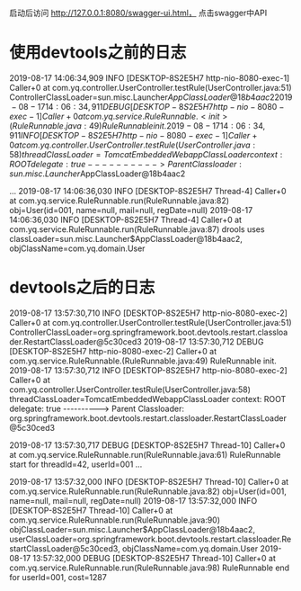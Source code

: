 #
启动后访问
http://127.0.0.1:8080/swagger-ui.html，  点击swagger中API


# 使用devtools之前的日志
2019-08-17 14:06:34,909 INFO  [DESKTOP-8S2E5H7 http-nio-8080-exec-1] Caller+0	 at com.yq.controller.UserController.testRule(UserController.java:51)
ControllerClassLoader=sun.misc.Launcher$AppClassLoader@18b4aac2
2019-08-17 14:06:34,911 DEBUG [DESKTOP-8S2E5H7 http-nio-8080-exec-1] Caller+0	 at com.yq.service.RuleRunnable.<init>(RuleRunnable.java:49)
RuleRunnable init.
2019-08-17 14:06:34,911 INFO  [DESKTOP-8S2E5H7 http-nio-8080-exec-1] Caller+0	 at com.yq.controller.UserController.testRule(UserController.java:58)
threadClassLoader=TomcatEmbeddedWebappClassLoader
  context: ROOT
  delegate: true
----------> Parent Classloader:
sun.misc.Launcher$AppClassLoader@18b4aac2

...
2019-08-17 14:06:36,030 INFO  [DESKTOP-8S2E5H7 Thread-4] Caller+0	 at com.yq.service.RuleRunnable.run(RuleRunnable.java:82)
obj=User(id=001, name=null, mail=null, regDate=null)
2019-08-17 14:06:36,030 INFO  [DESKTOP-8S2E5H7 Thread-4] Caller+0	 at com.yq.service.RuleRunnable.run(RuleRunnable.java:87)
drools uses classLoader=sun.misc.Launcher$AppClassLoader@18b4aac2, objClassName=com.yq.domain.User

# devtools之后的日志
2019-08-17 13:57:30,710 INFO  [DESKTOP-8S2E5H7 http-nio-8080-exec-2] Caller+0	 at com.yq.controller.UserController.testRule(UserController.java:51)
ControllerClassLoader=org.springframework.boot.devtools.restart.classloader.RestartClassLoader@5c30ced3
2019-08-17 13:57:30,712 DEBUG [DESKTOP-8S2E5H7 http-nio-8080-exec-2] Caller+0	 at com.yq.service.RuleRunnable.<init>(RuleRunnable.java:49)
RuleRunnable init.
2019-08-17 13:57:30,712 INFO  [DESKTOP-8S2E5H7 http-nio-8080-exec-2] Caller+0	 at com.yq.controller.UserController.testRule(UserController.java:58)
threadClassLoader=TomcatEmbeddedWebappClassLoader
  context: ROOT
  delegate: true
----------> Parent Classloader:
org.springframework.boot.devtools.restart.classloader.RestartClassLoader@5c30ced3

2019-08-17 13:57:30,717 DEBUG [DESKTOP-8S2E5H7 Thread-10] Caller+0	 at com.yq.service.RuleRunnable.run(RuleRunnable.java:61)
RuleRunnable start for threadId=42, userId=001
...

2019-08-17 13:57:32,000 INFO  [DESKTOP-8S2E5H7 Thread-10] Caller+0	 at com.yq.service.RuleRunnable.run(RuleRunnable.java:82)
obj=User(id=001, name=null, mail=null, regDate=null)
2019-08-17 13:57:32,000 INFO  [DESKTOP-8S2E5H7 Thread-10] Caller+0	 at com.yq.service.RuleRunnable.run(RuleRunnable.java:90)
objClassLoader=sun.misc.Launcher$AppClassLoader@18b4aac2, userClassLoader=org.springframework.boot.devtools.restart.classloader.RestartClassLoader@5c30ced3, objClassName=com.yq.domain.User
2019-08-17 13:57:32,000 DEBUG [DESKTOP-8S2E5H7 Thread-10] Caller+0	 at com.yq.service.RuleRunnable.run(RuleRunnable.java:98)
RuleRunnable end for userId=001, cost=1287